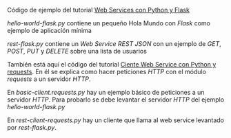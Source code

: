 Código de ejemplo del tutorial [Web Services con Python y Flask](https://chuwiki.chuidiang.org/index.php?title=Web_Services_REST_con_Python_y_Flask)

*hello-world-flask.py* contiene un pequeño Hola Mundo con *Flask* como ejemplo de aplicación mínima

*rest-flask.py* contiene un *Web Service REST JSON* con un ejemplo de *GET*, *POST*, *PUT* y *DELETE* sobre una lista de usuarios

También está aquí el código  del tutorial [Ciente Web Service con Python y requests](https://chuwiki.chuidiang.org/index.php?title=Cliente_Web_Service_REST_con_Python_y_requests). 
En él se explica como hacer peticiones *HTTP* con el módulo *requests* a un servidor *HTTP*.

En *basic-client.requests.py* hay un ejemplo básico de peticiones a un servidor *HTTP*. Para probarlo se debe levantar
el servidor *HTTP* del ejemplo *hello-world-flask.py*

En *rest-client-requests.py* hay un cliente que llama al web service levantado por *rest-flask.py*.